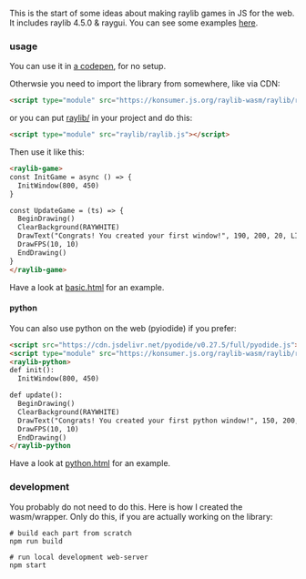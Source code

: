 This is the start of some ideas about making raylib games in JS for the web. It includes raylib 4.5.0 & raygui. You can see some examples [here](https://konsumer.js.org/raylib-wasm).

### usage

You can use it in [a codepen](https://codepen.io/konsumer/pen/NWEdxZq?editors=1000), for no setup.

Otherwsie you need to import the library from somewhere, like via CDN:

```html
<script type="module" src="https://konsumer.js.org/raylib-wasm/raylib/raylib.js"></script>
```

or you can put [raylib/](docs/raylib/) in your project and do this:

```html
<script type="module" src="raylib/raylib.js"></script>
```

Then use it like this:

```html
<raylib-game>
const InitGame = async () => {
  InitWindow(800, 450)
}

const UpdateGame = (ts) => {
  BeginDrawing()
  ClearBackground(RAYWHITE)
  DrawText("Congrats! You created your first window!", 190, 200, 20, LIGHTGRAY);
  DrawFPS(10, 10)
  EndDrawing()
}
</raylib-game>
```

Have a look at [basic.html](docs/basic.html) for an example.


#### python

You can also use python on the web (pyiodide) if you prefer:

```html
<script src="https://cdn.jsdelivr.net/pyodide/v0.27.5/full/pyodide.js"></script>
<script type="module" src="https://konsumer.js.org/raylib-wasm/raylib/raylib-python.js"></script>
<raylib-python>
def init():
  InitWindow(800, 450)

def update():
  BeginDrawing()
  ClearBackground(RAYWHITE)
  DrawText("Congrats! You created your first python window!", 150, 200, 20, LIGHTGRAY)
  DrawFPS(10, 10)
  EndDrawing()
</raylib-python
```

Have a look at [python.html](docs/python.html) for an example.

### development

You probably do not need to do this. Here is how I created the wasm/wrapper. Only do this, if you are actually working on the library:

```
# build each part from scratch
npm run build

# run local development web-server
npm start
```

